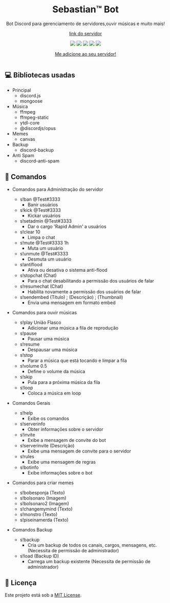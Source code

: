 <h1 align="center">Sebastian™ Bot</h1>
<p align="center">Bot Discord para gerenciamento de servidores,ouvir músicas e muito mais!</p>
<p align="center"><a href="https://discord.gg/dR4k3WTUjX">link do servidor</a></p>
<p align="center">
    <a href="https://discord.gg/dR4k3WTUjX"><img src="https://img.shields.io/discord/704882848364101763"></a>
    <img src="https://img.shields.io/github/repo-size/ReddyyZ/Rapid">
    <img src="https://img.shields.io/github/issues/ReddyyZ/Rapid">
    <img src="https://img.shields.io/github/license/ReddyyZ/Rapid">
    <img src="https://img.shields.io/badge/node-14.2.0-green">
</p>
<p align="center">
    <a href="https://discord.com/api/oauth2/authorize?client_id=855280582018465833&permissions=8&scope=bot" target="_blank">Me adicione ao seu servidor!</a>
</p>
<p align="center">
    <a href="\">
    <img src="https://chatterbotcollection.com/images/Sebastian-Michaelis-Chat-bot.jpg" alt="" />
</a>
</p>

## :computer: Bibliotecas usadas
- Principal
    - discord.js
    - mongoose
- Música
    - ffmpeg
    - ffmpeg-static
    - ytdl-core
    - @discordjs/opus
- Memes
    - canvas
- Backup
    - discord-backup
- Anti Spam
    - discord-anti-spam

## :pencil: Comandos
- Comandos para Administração do servidor
    - s!ban @Test#3333
        - Banir usuários
    - s!kick @Test#3333
        - Kickar usuários
    - s!setadmin @Test#3333
        - Dar o cargo 'Rapid Admin' a usuários
    - s!clear 10
        - Limpa o chat
    - s!mute @Test#3333 1h
        - Muta um usuário
    - s!unmute @Test#3333
        - Desmuta um usuário
    - s!antiflood
        - Ativa ou desativa o sistema anti-flood
    - s!stopchat (Chat)
        - Para o chat desabilitando a permissão dos usuários de falar
    - s!resumechat (Chat)
        - Habilita novamente a permissão dos usuários de falar
    - s!sendembed (Título) ; (Descrição) ; (Thumbnail)
        - Envia uma mensagem em formato embed
        
- Comandos para ouvir músicas
    - s!play União Flasco
        - Adicionar uma música a fila de reprodução
    - s!pause
        - Pausar uma música
    - s!resume
        - Despausar uma música
    - s!stop
        - Parar a música que está tocando e limpar a fila
    - s!volume 0.5
        - Define o volume da música
    - s!skip
        - Pula para a próxima música da fila
    - s!loop
        - Coloca a música em loop

- Comandos Gerais
    - s!help
        - Exibe os comandos
    - s!serverinfo
        - Obter informações sobre o servidor
    - s!invite
        - Exibe a mensagem de convite do bot
    - s!serverinvite (Descrição)
        - Exibe uma mensagem de convite para o servidor
    - s!rules
        - Exibe uma mensagem de regras
    - s!botinfo
        - Exibe informações sobre o bot

- Comandos para criar memes
    - s!bobesponja (Texto)
    - s!bolsonaro (Imagem)
    - s!bolsonaro2 (Imagem)
    - s!changemymind (Texto)
    - s!monstro (Texto)
    - s!piseinamerda (Texto)

- Comandos Backup
    - s!backup
        - Cria um backup de todos os canais, cargos, mensagens, etc. (Necessita de permissão de administrador)
    - s!load (Backup ID)
        - Carrega um backup existente (Necessita de permissão de administrador)

## :page_facing_up: Licença
Este projeto está sob a [MIT License](LICENSE).
